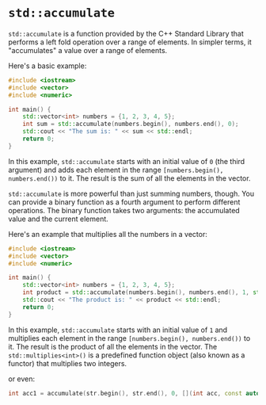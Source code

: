 # `std::accumulate`

`std::accumulate` is a function provided by the C++ Standard Library that performs a left fold operation over a range of elements. In simpler terms, it "accumulates" a value over a range of elements.

Here's a basic example:

```cpp
#include <iostream>
#include <vector>
#include <numeric>

int main() {
    std::vector<int> numbers = {1, 2, 3, 4, 5};
    int sum = std::accumulate(numbers.begin(), numbers.end(), 0);
    std::cout << "The sum is: " << sum << std::endl;
    return 0;
}
```

In this example, `std::accumulate` starts with an initial value of `0` (the third argument) and adds each element in the range `[numbers.begin(), numbers.end())` to it. The result is the sum of all the elements in the vector.

`std::accumulate` is more powerful than just summing numbers, though. You can provide a binary function as a fourth argument to perform different operations. The binary function takes two arguments: the accumulated value and the current element.

Here's an example that multiplies all the numbers in a vector:

```cpp
#include <iostream>
#include <vector>
#include <numeric>

int main() {
    std::vector<int> numbers = {1, 2, 3, 4, 5};
    int product = std::accumulate(numbers.begin(), numbers.end(), 1, std::multiplies<int>());
    std::cout << "The product is: " << product << std::endl;
    return 0;
}
```

In this example, `std::accumulate` starts with an initial value of `1` and multiplies each element in the range `[numbers.begin(), numbers.end())` to it. The result is the product of all the elements in the vector. The `std::multiplies<int>()` is a predefined function object (also known as a functor) that multiplies two integers.

or even:

```cpp
int acc1 = accumulate(str.begin(), str.end(), 0, [](int acc, const auto& ch){ return acc + (ch == '1' ? 1 : 0);});
```

